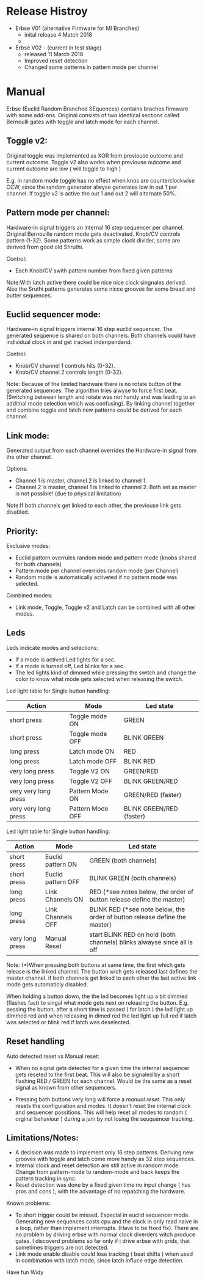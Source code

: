 Release Histroy 
===============
* Erbse V01 (alternative Firmware for MI Branches) 
  - inital release 4 Match 2018
  - 
* Erbse V02 - (current in test stage) 
  - released 11 March 2018
  - Improved reset detection
  - Changed some patterns in pattern mode per channel

Manual 
======
Erbse (Euclid Random Branched SEquences) contains braches firmware with some add-ons.
Original consists of two identical sections called Bernoulli gates with toggle and latch mode for each channel.

Toggle v2:
-----------
Original toggle was implemented as XOR from previouse outcome and current outcome. 
Toggle v2 also works when previouse outcome and current outcome are low ( will toggle to high ) 

E.g. in random mode toggle has no effect when knos are counterclockwise CCW, since the random generator alwyse generates low in out 1 per channel. If toggle v2 is active the out 1 and out 2 will alternate 50%. 

  
Pattern mode per channel:
-------------------------
Hardware-in signal triggers an internal 16 step sequencer per channel. Original Bernouille random mode gets deactivated. Knob/CV controls pattern (1-32). Some patterns work as simple clock divider, some are derived from good old Shruthi.

Control:
* Each Knob/CV swith pattern number from fixed given patterns 

Note:With latch active there could be nice nice clock singnales derived.
Also the Sruthi patterns generates some nicce grooves for some bread and butter sequences.

Euclid sequencer mode:
-----------------------
Hardware-in signal triggers internal 16 step euclid sequencer. The generated sequence is shared on both channels. Both channels could have individual clock in and get tracked indenpendend. 

Control:
* Knob/CV channel 1 controls hits (0-32).
* Knob/CV channel 2 controls length (0-32).

Note:
Because of the limited hardware there is no rotate button of the generated sequences. The algorithm tries alwyse to force first beat.
(Switching between length and rotate was not handy and was leading to an additnal mode selection which was confusing).
By linking channel together and combine toggle and latch new patterns could be derived for each channel.

Link mode:
----------
 Generated output from each channel overrides the Hardware-in signal from the other channel.
 
 Options:
 * Channel 1 is master, channel 2 is linked to channel 1.
 * Channel 2 is master, channel 1 is linked to channel 2.
 Both set as master is not possible! (due to physical limitation)
 
 Note:If both channels get linked to each other, the previouse link gets disabled.

Priority:
----------
Exclusive modes:
* Euclid pattern overrules random mode and pattern mode (knobs shared for both channels)
* Pattern mode per channel overrides random mode (per Channel)
* Random mode is automatically activeted if no pattern mode was selected.

Combined modes:
* Link mode, Toggle, Toggle v2 and Latch can be combined with all other modes. 

Leds
----
Leds indicate modes and selections:
* If a mode is actived Led lights for a sec.
* If a mode is turned off, Led blinks for a sec. 
* The led lights kind of dimmed while pressing the switch and change the color to know what mode gets selected when releasing the switch.

Led light table for Single button handling:

| Action | Mode | Led state |
| --- | --- | --- |
| short press		|		Toggle mode		ON  | GREEN		|
| short press		|		Toggle mode		OFF | BLINK GREEN		|
| long press			|	Latch mode		ON  | RED			|
| long press			|	Latch mode		OFF | BLINK RED			|
| very long press |	Toggle V2		ON  | GREEN/RED		|	
| very long press	|	Toggle V2		OFF | BLINK GREEN/RED |
| very very long press |	Pattern Mode 	ON  | GREEN/RED	(faster)	|
| very very long press	| Pattern Mode 	OFF | BLINK GREEN/RED (faster)|

Led light table for Single button handling:

| Action | Mode | Led state |
| --- | --- | --- |
| short press	 |			Euclid pattern 	ON |  GREEN			(both channels) |
| short press		|		Euclid pattern OFF | BLINK GREEN	(both channels) |
| long press			|	Link Channels 	ON  | RED (*see notes below, the order of button release define the master) |
| long press			|	Link Channels OFF |  BLINK RED (*see note below, the order of button release define the master) |
|very long press	|		Manual Reset		| 	start BLINK RED on hold (both channels) blinks alwayse since all is off |

Note:
(*)When pressing both buttons at same time, the first which gets release is the linked channel. The button wich gets released last defines the master channel. if both channels get linked to each other the last active link mode gets automaticly disabled. 

When holding a button down, the the led becomes light up a bit dimmed (flashes fast) to singal what mode gets next on releasing the button.
E.g. pessing the button, after a short time is passed ( for latch ) the led light up dimmed red and when releasing in dimed red the led light up full red if latch was selected or blink red if latch was deselected.

Reset handling
------------------
Auto detected reset vs Manual reset:
* When no signal gets detected for a given time the internal sequencer gets reseted to the first beat. 
This will also be signaled by a short flashing RED / GREEN for each channel. Would be the same as a reset signal as known from other sequencers. 

 * Pressing both buttons very long will force a *manual reset*. This only resets the configuration and modes.
It doesn't reset the internal clock and sequencer possitions. This will help reset all modes to random ( orginal behaviour )
during a jam by not losing the seuquencer tracking.

Limitations/Notes:
------------------
* A decision was made to implement only 16 step patterns. Deriving new grooves with toggle and latch come more handy as 32 step sequences.
* Internal clock and reset detection are still active in random mode. Change from pattern-mode to random-mode and back keeps the pattern tracking in sync.
* Reset detection was done by a fixed given time no input change ( has pros and cons ), with the advantage of no repatching the hardware.

Known problems:
* To short trigger could be missed.	Especial in euclid sequencer mode. Generating new sequences costs cpu and the clock in only read naive 
  in a loop, rather than implement interrupts. (Have to be fixed fix). There are no problem by driving erbse with normal clock diverders witch produce gates. I discoverd problems so far only if i drive erbse with grids, that sometimes triggers are not detected. 
* Link mode enable disable could lose tracking ( beat shifts ) when used in combination with latch mode, since latch influce edge detection. 
  
Have fun 
Widy
